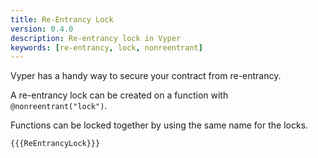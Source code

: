 ```yaml
---
title: Re-Entrancy Lock
version: 0.4.0
description: Re-entrancy lock in Vyper
keywords: [re-entrancy, lock, nonreentrant]
---
```


Vyper has a handy way to secure your contract from re-entrancy.

A re-entrancy lock can be created on a function with `@nonreentrant("lock")`.

Functions can be locked together by using the same name for the locks.

```vyper
{{{ReEntrancyLock}}}
```
